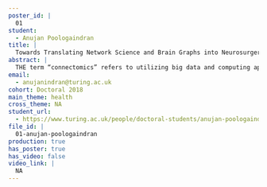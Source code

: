 ```yaml
---
poster_id: |
  01
student:
  - Anujan Poologaindran
title: |
  Towards Translating Network Science and Brain Graphs into Neurosurgery
abstract: |
  THE term “connectomics” refers to utilizing big data and computing approaches to assemble and analyze connections in the human brain. A major theoretical force that motivates connectomics stems from the idea that networks are fundamental to understanding the brain’s structural and functional organization. Neurosurgery is a clinical discipline based on the premise of physically manipulating the brain's network space for therepeutic benefit. However, to date, the field of connectomicis has hardly been employed to advance clinical neurosurgery. In this study, we harness big data and multi-modal brain imaging from healthy subjects (n=650) and also n=17 neurosurgical patients repeatedly sampled over time to understand the effects of cancer, surgery, and rehabilitation on brain networks and cognition.
email:
  - anujanindran@turing.ac.uk
cohort: Doctoral 2018
main_theme: health
cross_theme: NA
student_url:
  - https://www.turing.ac.uk/people/doctoral-students/anujan-poologaindran
file_id: |
  01-anujan-poologaindran
production: true
has_poster: true
has_video: false
video_link: |
  NA
---
```


